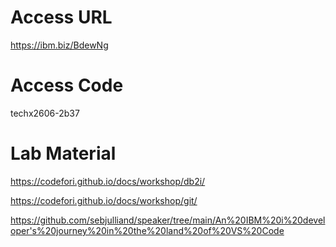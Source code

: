 
# Access URL
https://ibm.biz/BdewNg

# Access Code
techx2606-2b37

# Lab Material

https://codefori.github.io/docs/workshop/db2i/

https://codefori.github.io/docs/workshop/git/

https://github.com/sebjulliand/speaker/tree/main/An%20IBM%20i%20developer's%20journey%20in%20the%20land%20of%20VS%20Code
